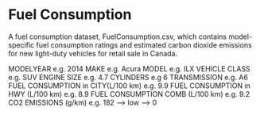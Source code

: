 # Fuel Consumption
A fuel consumption dataset, FuelConsumption.csv, which contains model-specific fuel consumption ratings and estimated carbon dioxide emissions for new light-duty vehicles for retail sale in Canada.

MODELYEAR e.g. 2014
MAKE e.g. Acura
MODEL e.g. ILX
VEHICLE CLASS e.g. SUV
ENGINE SIZE e.g. 4.7
CYLINDERS e.g 6
TRANSMISSION e.g. A6
FUEL CONSUMPTION in CITY(L/100 km) e.g. 9.9
FUEL CONSUMPTION in HWY (L/100 km) e.g. 8.9
FUEL CONSUMPTION COMB (L/100 km) e.g. 9.2
CO2 EMISSIONS (g/km) e.g. 182 --> low --> 0

